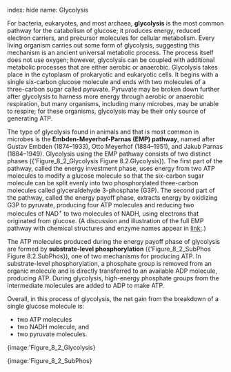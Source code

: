 index: hide
name: Glycolysis

For bacteria, eukaryotes, and most archaea,  **glycolysis** is the most common pathway for the catabolism of glucose; it produces energy, reduced electron carriers, and precursor molecules for cellular metabolism. Every living organism carries out some form of glycolysis, suggesting this mechanism is an ancient universal metabolic process. The process itself does not use oxygen; however, glycolysis can be coupled with additional metabolic processes that are either aerobic or anaerobic. Glycolysis takes place in the cytoplasm of prokaryotic and eukaryotic cells. It begins with a single six-carbon glucose molecule and ends with two molecules of a three-carbon sugar called pyruvate. Pyruvate may be broken down further after glycolysis to harness more energy through aerobic or anaerobic respiration, but many organisms, including many microbes, may be unable to respire; for these organisms, glycolysis may be their only source of generating ATP.

The type of glycolysis found in animals and that is most common in microbes is the  **Embden-Meyerhof-Parnas (EMP) pathway**, named after Gustav Embden (1874–1933), Otto Meyerhof (1884–1951), and Jakub Parnas (1884–1949). Glycolysis using the EMP pathway consists of two distinct phases ({'Figure_8_2_Glycolysis Figure 8.2.Glycolysis}). The first part of the pathway, called the energy investment phase, uses energy from two ATP molecules to modify a glucose molecule so that the six-carbon sugar molecule can be split evenly into two phosphorylated three-carbon molecules called glyceraldehyde 3-phosphate (G3P). The second part of the pathway, called the energy payoff phase, extracts energy by oxidizing G3P to pyruvate, producing four ATP molecules and reducing two molecules of NAD<sup>+</sup> to two molecules of NADH, using electrons that originated from glucose. (A discussion and illustration of the full EMP pathway with chemical structures and enzyme names appear in <link:>.)

The ATP molecules produced during the energy payoff phase of glycolysis are formed by  **substrate-level phosphorylation** ({'Figure_8_2_SubPhos Figure 8.2.SubPhos}), one of two mechanisms for producing ATP. In substrate-level phosphorylation, a phosphate group is removed from an organic molecule and is directly transferred to an available ADP molecule, producing ATP. During glycolysis, high-energy phosphate groups from the intermediate molecules are added to ADP to make ATP.

Overall, in this process of glycolysis, the net gain from the breakdown of a single glucose molecule is:

  * two ATP molecules
  * two NADH molecule, and
  * two pyruvate molecules.


{image:'Figure_8_2_Glycolysis}
        


{image:'Figure_8_2_SubPhos}
        
